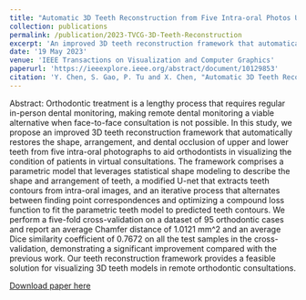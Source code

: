 ```yaml
---
title: "Automatic 3D Teeth Reconstruction from Five Intra-oral Photos Using Parametric Teeth Model"
collection: publications
permalink: /publication/2023-TVCG-3D-Teeth-Reconstruction
excerpt: 'An improved 3D teeth reconstruction framework that automatically restores the shape, arrangement, and dental occlusion of upper and lower teeth from five intra-oral photographs.'
date: '19 May 2023'
venue: 'IEEE Transactions on Visualization and Computer Graphics'
paperurl: 'https://ieeexplore.ieee.org/abstract/document/10129853'
citation: 'Y. Chen, S. Gao, P. Tu and X. Chen, "Automatic 3D Teeth Reconstruction from Five Intra-oral Photos Using Parametric Teeth Model," in IEEE Transactions on Visualization and Computer Graphics, doi: 10.1109/TVCG.2023.3277914.'
---
```

Abstract: Orthodontic treatment is a lengthy process that requires regular in-person dental monitoring, making remote dental monitoring a viable alternative when face-to-face consultation is not possible. In this study, we propose an improved 3D teeth reconstruction framework that automatically restores the shape, arrangement, and dental occlusion of upper and lower teeth from five intra-oral photographs to aid orthodontists in visualizing the condition of patients in virtual consultations. The framework comprises a parametric model that leverages statistical shape modeling to describe the shape and arrangement of teeth, a modified U-net that extracts teeth contours from intra-oral images, and an iterative process that alternates between finding point correspondences and optimizing a compound loss function to fit the parametric teeth model to predicted teeth contours. We perform a five-fold cross-validation on a dataset of 95 orthodontic cases and report an average Chamfer distance of 1.0121 mm^2  and an average Dice similarity coefficient of 0.7672 on all the test samples in the cross-validation, demonstrating a significant improvement compared with the previous work. Our teeth reconstruction framework provides a feasible solution for visualizing 3D teeth models in remote orthodontic consultations.

[Download paper here](https://ieeexplore.ieee.org/stamp/stamp.jsp?tp=&arnumber=10129853&isnumber=4359476)
